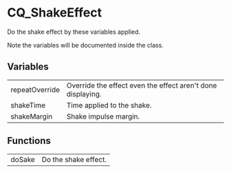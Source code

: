 # CQ_ShakeEffect

Do the shake effect by these variables applied.

Note the variables will be documented inside the class.

## Variables

<table>
<tr>
<td>repeatOverride</td>
<td>Override the effect even the effect aren't done displaying.</td>
</tr>
<tr>
<td>shakeTime</td>
<td>Time applied to the shake.</td>
</tr>
<tr>
<td>shakeMargin</td>
<td>Shake impulse margin.</td>
</tr>
</table>

## Functions

<table>
<tr>
<td>doSake</td>
<td>Do the shake effect.</td>
</tr>
</table>

